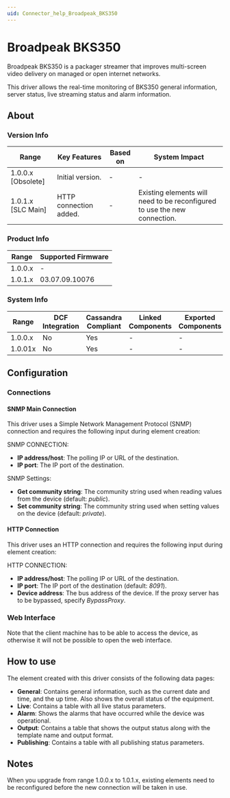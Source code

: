 ```yaml
---
uid: Connector_help_Broadpeak_BKS350
---
```


# Broadpeak BKS350

Broadpeak BKS350 is a packager streamer that improves multi-screen video delivery on managed or open internet networks.

This driver allows the real-time monitoring of BKS350 general information, server status, live streaming status and alarm information.

## About

### Version Info

| **Range**            | **Key Features**       | **Based on** | **System Impact**                                                         |
|----------------------|------------------------|--------------|---------------------------------------------------------------------------|
| 1.0.0.x \[Obsolete\] | Initial version.       | \-           | \-                                                                        |
| 1.0.1.x \[SLC Main\] | HTTP connection added. | \-           | Existing elements will need to be reconfigured to use the new connection. |

### Product Info

| **Range** | **Supported Firmware** |
|-----------|------------------------|
| 1.0.0.x   | \-                     |
| 1.0.1.x   | 03.07.09.10076         |

### System Info

| **Range** | **DCF Integration** | **Cassandra Compliant** | **Linked Components** | **Exported Components** |
|-----------|---------------------|-------------------------|-----------------------|-------------------------|
| 1.0.0.x   | No                  | Yes                     | \-                    | \-                      |
| 1.0.01x   | No                  | Yes                     | \-                    | \-                      |

## Configuration

### Connections

#### SNMP Main Connection

This driver uses a Simple Network Management Protocol (SNMP) connection and requires the following input during element creation:

SNMP CONNECTION:

- **IP address/host**: The polling IP or URL of the destination.
- **IP port**: The IP port of the destination.

SNMP Settings:

- **Get community string**: The community string used when reading values from the device (default: *public*).
- **Set community string**: The community string used when setting values on the device (default: *private*).

#### HTTP Connection

This driver uses an HTTP connection and requires the following input during element creation:

HTTP CONNECTION:

- **IP address/host**: The polling IP or URL of the destination.
- **IP port**: The IP port of the destination (default: *8091*).
- **Device address**: The bus address of the device. If the proxy server has to be bypassed, specify *BypassProxy*.

### Web Interface

Note that the client machine has to be able to access the device, as otherwise it will not be possible to open the web interface.

## How to use

The element created with this driver consists of the following data pages:

- **General**: Contains general information, such as the current date and time, and the up time. Also shows the overall status of the equipment.
- **Live**: Contains a table with all live status parameters.
- **Alarm**: Shows the alarms that have occurred while the device was operational.
- **Output**: Contains a table that shows the output status along with the template name and output format.
- **Publishing**: Contains a table with all publishing status parameters.

## Notes

When you upgrade from range 1.0.0.x to 1.0.1.x, existing elements need to be reconfigured before the new connection will be taken in use.
